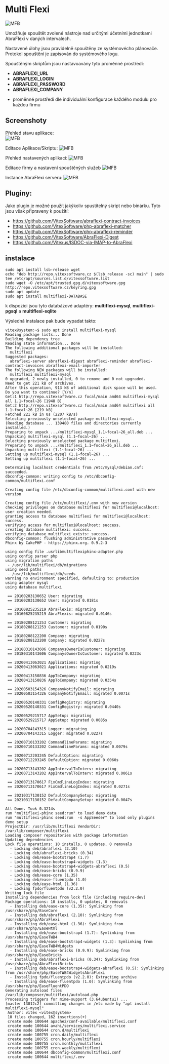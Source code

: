 Multi Flexi
===========

![MFB](multiflexi-socilal-preview.svg?raw=true)

Umožňuje spouštět zvolené nástroje nad určitými účetními jednotkami AbraFlexi v daných intervalech. 

Nastavené úlohy jsou pravidelně spouštěny ze systémovécho plánovače.
Protokol spouštění je zapisován do systémového logu.

Spouštěným skriptům jsou nastavoavány tyto proměnné prostředí:

 * **ABRAFLEXI_URL**
 * **ABRAFLEXI_LOGIN** 
 * **ABRAFLEXI_PASSWORD**
 * **ABRAFLEXI_COMPANY**

+ proměnné prostředí dle individuální konfigurace každého modulu pro každou firmu




Screenshoty
-----------

Přehled stavu aplikace:  
![MFB](doc/MultiAbraFlexiSetup.png?raw=true)

Editace Aplikace/Skriptu:
![MFB](doc/Application.png?raw=true)  

Přehled nastavených aplikací:
![MFB](doc/Applications.png?raw=true)  

Editace firmy a nastavení spouštěných služeb
![MFB](doc/Company.png?raw=true)  

Instance AbraFlexi serveru:
![MFB](doc/instance.png?raw=true)

Pluginy:
--------

Jako plugin je možné použít jakýkoliv spustitelný skript nebo binárku. Tyto jsou však připraveny k použití:

 * https://github.com/VitexSoftware/abraflexi-contract-invoices
 * https://github.com/VitexSoftware/php-abraflexi-matcher
 * https://github.com/VitexSoftware/php-abraflexi-reminder
 * https://github.com/VitexSoftware/AbraFlexi-Digest
 * https://github.com/Vitexus/ISDOC-via-IMAP-to-AbraFlexi




instalace
---------

```shell
sudo apt install lsb-release wget
echo "deb http://repo.vitexsoftware.cz $(lsb_release -sc) main" | sudo tee /etc/apt/sources.list.d/vitexsoftware.list
sudo wget -O /etc/apt/trusted.gpg.d/vitexsoftware.gpg http://repo.vitexsoftware.cz/keyring.gpg
sudo apt update
sudo apt install multiflexi-DATABASE
```

k dispozici jsou tyto databázové adaptéry: **multiflexi-mysql**, **multiflexi-pgsql** a **multiflexi-sqlite**

Výsledná instalace pak bude vypadat takto:

```shell
vitex@system:~$ sudo apt install multiflexi-mysql 
Reading package lists... Done
Building dependency tree       
Reading state information... Done
The following additional packages will be installed:
  multiflexi
Suggested packages:
  abraflexi-server abraflexi-digest abraflexi-reminder abraflexi-contract-invoices abraflexi-email-importer
The following NEW packages will be installed:
  multiflexi multiflexi-mysql
0 upgraded, 2 newly installed, 0 to remove and 0 not upgraded.
Need to get 221 kB of archives.
After this operation, 913 kB of additional disk space will be used.
Do you want to continue? [Y/n] 
Get:1 http://repo.vitexsoftware.cz focal/main amd64 multiflexi-mysql all 1.1~focal~26 [1948 B]
Get:2 http://repo.vitexsoftware.cz focal/main amd64 multiflexi all 1.1~focal~26 [219 kB]
Fetched 221 kB in 0s (2207 kB/s)   
Selecting previously unselected package multiflexi-mysql.
(Reading database ... 139480 files and directories currently installed.)
Preparing to unpack .../multiflexi-mysql_1.1~focal~26_all.deb ...
Unpacking multiflexi-mysql (1.1~focal~26) ...
Selecting previously unselected package multiflexi.
Preparing to unpack .../multiflexi_1.1~focal~26_all.deb ...
Unpacking multiflexi (1.1~focal~26) ...
Setting up multiflexi-mysql (1.1~focal~26) ...
Setting up multiflexi (1.1~focal~26) ...

Determining localhost credentials from /etc/mysql/debian.cnf: succeeded.
dbconfig-common: writing config to /etc/dbconfig-common/multiflexi.conf

Creating config file /etc/dbconfig-common/multiflexi.conf with new version

Creating config file /etc/multiflexi/.env with new version
checking privileges on database multiflexi for multiflexi@localhost: user creation needed.
granting access to database multiflexi for multiflexi@localhost: success.
verifying access for multiflexi@localhost: success.
creating database multiflexi: success.
verifying database multiflexi exists: success.
dbconfig-common: flushing administrative password
Phinx by CakePHP - https://phinx.org. 0.9.2-3

using config file .usrlibmultiflexiphinx-adapter.php
using config parser php
using migration paths 
 - /usr/lib/multiflexi/db/migrations
using seed paths 
 - /usr/lib/multiflexi/db/seeds
warning no environment specified, defaulting to: production
using adapter mysql
using database multiflexi

 == 20160203130652 User: migrating
 == 20160203130652 User: migrated 0.0181s

 == 20160825235219 AbraFlexis: migrating
 == 20160825235219 AbraFlexis: migrated 0.0146s

 == 20180208121253 Customer: migrating
 == 20180208121253 Customer: migrated 0.0190s

 == 20180208122200 Company: migrating
 == 20180208122200 Company: migrated 0.0227s

 == 20180310143606 CompanysOwnerIsCustomer: migrating
 == 20180310143606 CompanysOwnerIsCustomer: migrated 0.0223s

 == 20200413063021 Applications: migrating
 == 20200413063021 Applications: migrated 0.0219s

 == 20200413150836 AppToCompany: migrating
 == 20200413150836 AppToCompany: migrated 0.0354s

 == 20200503154326 CompanyNotifyEmail: migrating
 == 20200503154326 CompanyNotifyEmail: migrated 0.0071s

 == 20200520140331 ConfigRegistry: migrating
 == 20200520140331 ConfigRegistry: migrated 0.0440s

 == 20200529215717 AppSetup: migrating
 == 20200529215717 AppSetup: migrated 0.0085s

 == 20200704143315 Logger: migrating
 == 20200704143315 Logger: migrated 0.0227s

 == 20200710133202 CommandlineParams: migrating
 == 20200710133202 CommandlineParams: migrated 0.0079s

 == 20200712203245 DefaultOption: migrating
 == 20200712203245 DefaultOption: migrated 0.0060s

 == 20200713143202 AppIntervalToInterv: migrating
 == 20200713143202 AppIntervalToInterv: migrated 0.0061s

 == 20200713170617 FixCmdlineLogIndex: migrating
 == 20200713170617 FixCmdlineLogIndex: migrated 0.0271s

 == 20210317130152 DefaultCompanySetup: migrating
 == 20210317130152 DefaultCompanySetup: migrated 0.0047s

All Done. Took 0.3214s
run "multiflexi-phinx seed:run" to load demo data
run "multiflexi-phinx seed:run  -s AppSeeder" to load only plugins demo setup
ProjectDir: /usr/lib/multiflexi VendorDir: /var/lib/composer/multiflexi
Loading composer repositories with package information
Updating dependencies
Lock file operations: 10 installs, 0 updates, 0 removals
  - Locking deb/abraflexi (2.10)
  - Locking deb/abraflexi-bricks (0.34)
  - Locking deb/ease-bootstrap4 (1.7)
  - Locking deb/ease-bootstrap4-widgets (1.3)
  - Locking deb/ease-bootstrap4-widgets-abraflexi (0.5)
  - Locking deb/ease-bricks (0.9.9)
  - Locking deb/ease-core (1.35)
  - Locking deb/ease-fluentpdo (1.0)
  - Locking deb/ease-html (1.36)
  - Locking fpdo/fluentpdo (v2.2.0)
Writing lock file
Installing dependencies from lock file (including require-dev)
Package operations: 10 installs, 0 updates, 0 removals
  - Installing deb/ease-core (1.35): Symlinking from /usr/share/php/EaseCore
  - Installing deb/abraflexi (2.10): Symlinking from /usr/share/php/AbraFlexi
  - Installing deb/ease-html (1.36): Symlinking from /usr/share/php/EaseHtml
  - Installing deb/ease-bootstrap4 (1.7): Symlinking from /usr/share/php/EaseTWB4
  - Installing deb/ease-bootstrap4-widgets (1.3): Symlinking from /usr/share/php/EaseTWB4Widgets
  - Installing deb/ease-bricks (0.9.9): Symlinking from /usr/share/php/EaseBricks
  - Installing deb/abraflexi-bricks (0.34): Symlinking from /usr/share/php/AbraFlexiBricks
  - Installing deb/ease-bootstrap4-widgets-abraflexi (0.5): Symlinking from /usr/share/php/EaseTWB4WidgetsAbraFlexi
  - Installing fpdo/fluentpdo (v2.2.0): Extracting archive
  - Installing deb/ease-fluentpdo (1.0): Symlinking from /usr/share/php/EaseFluentPDO
Generating autoload files
/var/lib/composer/multiflexi/autoload.php
Processing triggers for mime-support (3.64ubuntu1) ...
[master 13012c2] committing changes in /etc made by "apt install multiflexi-mysql"
 Author: vitex <vitex@system>
 10 files changed, 162 insertions(+)
 create mode 100644 apache2/conf-available/multiflexi.conf
 create mode 100644 avahi/services/multiflexi.service
 create mode 100644 cron.d/multiflexi
 create mode 100755 cron.daily/multiflexi
 create mode 100755 cron.hourly/multiflexi
 create mode 100755 cron.monthly/multiflexi
 create mode 100755 cron.weekly/multiflexi
 create mode 100644 dbconfig-common/multiflexi.conf
 create mode 100644 multiflexi/.env
```
